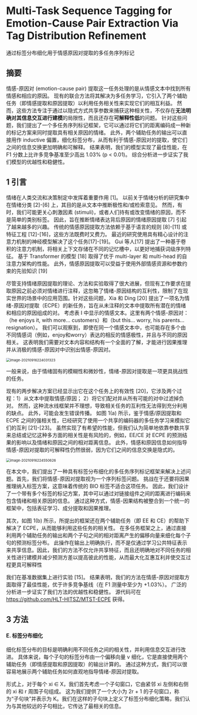 # Multi-Task Sequence Tagging for Emotion-Cause Pair Extraction Via Tag Distribution Refinement

通过标签分布细化用于情感原因对提取的多任务序列标记

## 摘要

情感-原因对 (emotion-cause pair) 提取这一任务处理的是从情感文本中找到所有情感和相应的原因。 现有的联合方法将其解决为多任务学习，它引入了两个辅助任务（即情感提取和原因提取）以利用任务相关性来实现它们的相互利益。 然而，这些方法专注于通过以隐式方式共享参数来捕获这种相关性，不仅存在**无法明确对其信息交互进行建模**的局限性，而且还存在**可解释性低**的问题。 针对这些问题，我们提出了一个多任务序列标记框架，它可以通过将它们的距离编码成一种新的标记方案来同时提取具有相关原因的情绪。 此外，两个辅助任务的输出可以直接用作 inductive 偏置，细化标签分布，从而有利于情感-原因对的提取，使它们之间的信息交换更加明确和可解释。 结果表明，我们的模型实现了最佳性能，在 F1 分数上比许多竞争基准至少高出 1.03% (p < 0.01)。 综合分析进一步证实了我们模型的优越性和稳健性。

## 1 引言

情绪在人类交流和决策制定中发挥着重要作用 [1]。 以前关于情绪分析的研究集中在情绪分类 [2]-[6] 上，其目的是从文本中推断极性和/或检索意见。 然而，有时，我们可能更关心刺激因素 (stimuli)，或者人们持有或改变情绪的原因，而不是简单的类别标签。 因此，旨在推断情绪表达背后原因的情绪原因提取 [7] 引起了越来越多的兴趣。 传统的情感原因提取方法依赖于基于语言的规则 [8]-[11] 或特征工程 [12]-[16]，这些方法既费时又费力。 最近的研究使用具有精心设计的注意力机制的神经模型解决了这个任务[17]-[19]。 Gui 等人[17] 提出了一种基于卷积的注意力机制，将相关上下文存储在不同的记忆槽中，以更好地捕获词级序列特征。 基于 Transformer 的模型 [18] 取得了优于 multi-layer 和 multi-head 的自注意力架构的性能。 此外，情感原因提取可以受益于使用外部情感资源和参数约束的先验知识 [19]

尽管支持情绪原因提取的理论、方法和实验取得了很大进展，但现有工作要求在提取原因之前必须对情绪进行注释，这忽略了情绪-原因结构的互利性，限制了在现实世界的场景中的应用范围。针对这些问题，Xia 和 Ding [20] 提出了一项名为情绪-原因对提取（ECPE）的新任务，旨在从未注释的文本中提取所有潜在的情绪和相应的原因组成的对。 考虑表 I 中显示的情感文本。这里有两个情感-原因对：（he enjoys it, with more... customers）和（but this... worry, his parents... resignation）。 我们可以观察到，即使在同一个情感文本中，也可能存在多个由不同情感词（例如，enjoy和worry）表达的相反的情感极性，并且与不同的原因相关。 这表明我们需要对文本内容和结构有一个全面的了解，才能进行因果推理并从消极的情感-原因对中识别出情感-原因对。

<img src="https://gitee.com/Wales-Z/image_bed/raw/master/img/image-20210916224031323.png" alt="image-20210916224031323" style="zoom: 67%;" />

一般来说，由于情绪固有的模糊性和微妙性，情绪-原因对提取是一项更具挑战性的任务。

现有的两步解决方案已经显示出它在这个任务上的有效性 [20]，它涉及两个过程：1）从文本中提取情感/原因；  2）将它们配对并从所有可能的对中过滤掉负对。 然而，这种流水线框架并不理想，导致相关任务的互利性无法得到充分利用的缺点。 此外，可能会发生错误传播。 如图 1(a) 所示，鉴于情感/原因提取和 ECPE 之间的强相关性，已经研究了使用一个共享的编码器的多任务学习来模拟它们的互利 [21]-[23]。 虽然实现了有希望的性能，但我们认为简单地依靠参数共享来总结或记忆这种多方面的相关性是有风险的，例如，EE/CE 对 ECPE 的预测结果的影响以及情绪和原因之间的相对距离信息。 此外，情感和原因信息如何指导情感-原因对提取的可解释性仍然很弱，因为它们之间的信息交换是隐式的。

<img src="https://gitee.com/Wales-Z/image_bed/raw/master/img/image-20210916224550626.png" alt="image-20210916224550626" style="zoom: 67%;" />

在本文中，我们提出了一种具有标签分布细化的多任务序列标记框架来解决上述问题。首先，我们将情感-原因对提取视为一个序列标签问题。 挑战在于还要将因果推理纳入标签方案，这意味着传统的 BIO 标签不适合这项任务。 因此，我们设计了一个带有多个标签的标记方案，其中可以通过对链接组件之间的距离进行编码来包含情绪和相关原因的信息。 通过这种方式，情感-因果结构被整合到一个统一的框架中，包括表征学习、成分提取和因果推理。

其次，如图 1(b) 所示，所提出的框架还在两个辅助任务（即 EE 和 CE）的帮助下解决了 ECPE，从而能够利用这些任务的相关性。 在多任务框架之上，通过直接利用两个辅助任务的输出和两个子句之间的相对距离产生的偏移向量来细化每个子句的预测标签分布。 此操作在输出上明确执行，而不是仅通过学习公共特征表示来共享信息。因此，我们的方法不仅允许共享特征，而且还明确地对不同任务的相关性进行建模并减少预测方差以提高彼此的性能，从而最大化互惠互利并使交互过程更具可解释性

我们在基准数据集上进行实验 [15]。 结果表明，我们的方法在情感-原因对提取方面取得了最佳性能，优于许多竞争基线（在 F1 测量中至少为 +1.03%）。 广泛的分析进一步证实了我们方法的优越性和稳健性。 源代码可在 https://github.com/HLT-HITSZ/MTST-ECPE 获得。



## 3 方法

#### E. 标签分布细化

细化标签分布的目标是明确利用不同任务之间的相关性，并利用信息交互进行改进。 具体来说，每个子句的标签分布由一个偏移向量 v 细化，它是直接使用两个辅助任务（即情感提取和原因提取）的输出计算的。 通过这种方式，我们可以很容易地展示两个辅助任务如何直观地指导情绪-原因对提取。

形式上，对于每个 xi ∈ X，我们首先考虑一个子句窗口，它由紧邻 xi 左侧和右侧的 xi 和 r 周围子句组成。 这为我们提供了一个大小为 2r + 1 的子句窗口，称为“子句块”并表示为 K。我们在这样的子句块上定义了标签分布细化策略，我们认为与其他较远的子句相比，它传达了最相关的信息。

